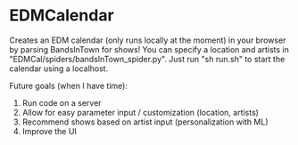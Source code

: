 # EDMCalendar

Creates an EDM calendar (only runs locally at the moment) in your browser by parsing BandsInTown for shows! You can specify a location and artists in "EDMCal/spiders/bandsInTown_spider.py". Just run "sh run.sh" to start the calendar using a localhost.

Future goals (when I have time):
1. Run code on a server
2. Allow for easy parameter input / customization (location, artists)
3. Recommend shows based on artist input (personalization with ML)
4. Improve the UI
